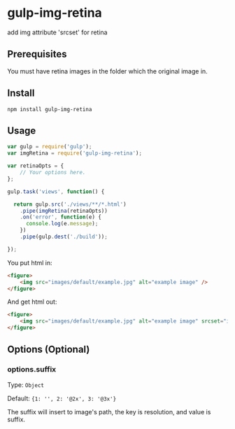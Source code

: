 # gulp-img-retina
add img attribute 'srcset' for retina

## Prerequisites
You must have retina images in the folder which the original image in.

## Install

`npm install gulp-img-retina`

## Usage

``` js
var gulp = require('gulp');
var imgRetina = require('gulp-img-retina');

var retinaOpts = {
    // Your options here.
};

gulp.task('views', function() {

  return gulp.src('./views/**/*.html')
    .pipe(imgRetina(retinaOpts))
    .on('error', function(e) {
      console.log(e.message);
    })
    .pipe(gulp.dest('./build'));

});
```

You put html in:
``` html
<figure>
	<img src="images/default/example.jpg" alt="example image" />
</figure>
```

And get html out:
``` html
<figure>
	<img src="images/default/example.jpg" alt="example image" srcset="images/default/example.jpg 1x, images/default/example@2x.jpg 2x, images/default/example@3x.jpg 3x" />
</figure>
```

## Options (Optional)

### options.suffix
Type: ```Object```

Default: ```{1: '', 2: '@2x', 3: '@3x'}```

The suffix will insert to image's path, the key is resolution, and value is suffix.
